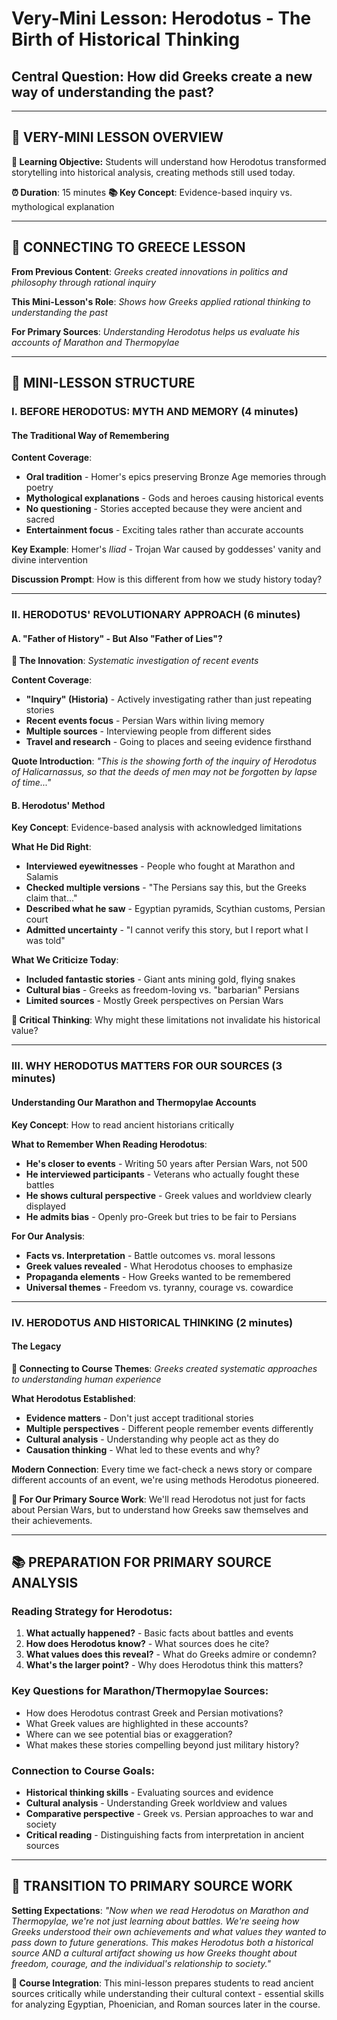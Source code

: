 # Very-Mini Lesson: Herodotus - The Birth of Historical Thinking
## **Central Question**: How did Greeks create a new way of understanding the past?

---

## **📍 VERY-MINI LESSON OVERVIEW**

**🎯 Learning Objective:**
Students will understand how Herodotus transformed storytelling into historical analysis, creating methods still used today.

**⏰ Duration**: 15 minutes
**📚 Key Concept**: Evidence-based inquiry vs. mythological explanation

---

## **🔗 CONNECTING TO GREECE LESSON**

**From Previous Content**: *Greeks created innovations in politics and philosophy through rational inquiry*

**This Mini-Lesson's Role**: *Shows how Greeks applied rational thinking to understanding the past*

**For Primary Sources**: *Understanding Herodotus helps us evaluate his accounts of Marathon and Thermopylae*

---

## **📝 MINI-LESSON STRUCTURE**

### **I. BEFORE HERODOTUS: MYTH AND MEMORY (4 minutes)**

#### **The Traditional Way of Remembering**
**Content Coverage**:
- **Oral tradition** - Homer's epics preserving Bronze Age memories through poetry
- **Mythological explanations** - Gods and heroes causing historical events
- **No questioning** - Stories accepted because they were ancient and sacred
- **Entertainment focus** - Exciting tales rather than accurate accounts

**Key Example**: Homer's *Iliad* - Trojan War caused by goddesses' vanity and divine intervention

**Discussion Prompt**: How is this different from how we study history today?

---

### **II. HERODOTUS' REVOLUTIONARY APPROACH (6 minutes)**

#### **A. "Father of History" - But Also "Father of Lies"?**
**🔗 The Innovation**: *Systematic investigation of recent events*

**Content Coverage**:
- **"Inquiry" (Historia)** - Actively investigating rather than just repeating stories
- **Recent events focus** - Persian Wars within living memory
- **Multiple sources** - Interviewing people from different sides
- **Travel and research** - Going to places and seeing evidence firsthand

**Quote Introduction**: *"This is the showing forth of the inquiry of Herodotus of Halicarnassus, so that the deeds of men may not be forgotten by lapse of time..."*

#### **B. Herodotus' Method**
**Key Concept**: Evidence-based analysis with acknowledged limitations

**What He Did Right**:
- **Interviewed eyewitnesses** - People who fought at Marathon and Salamis
- **Checked multiple versions** - "The Persians say this, but the Greeks claim that..."
- **Described what he saw** - Egyptian pyramids, Scythian customs, Persian court
- **Admitted uncertainty** - "I cannot verify this story, but I report what I was told"

**What We Criticize Today**:
- **Included fantastic stories** - Giant ants mining gold, flying snakes
- **Cultural bias** - Greeks as freedom-loving vs. "barbarian" Persians
- **Limited sources** - Mostly Greek perspectives on Persian Wars

**🎯 Critical Thinking**: Why might these limitations not invalidate his historical value?

---

### **III. WHY HERODOTUS MATTERS FOR OUR SOURCES (3 minutes)**

#### **Understanding Our Marathon and Thermopylae Accounts**
**Key Concept**: How to read ancient historians critically

**What to Remember When Reading Herodotus**:
- **He's closer to events** - Writing 50 years after Persian Wars, not 500
- **He interviewed participants** - Veterans who actually fought these battles
- **He shows cultural perspective** - Greek values and worldview clearly displayed
- **He admits bias** - Openly pro-Greek but tries to be fair to Persians

**For Our Analysis**:
- **Facts vs. Interpretation** - Battle outcomes vs. moral lessons
- **Greek values revealed** - What Herodotus chooses to emphasize
- **Propaganda elements** - How Greeks wanted to be remembered
- **Universal themes** - Freedom vs. tyranny, courage vs. cowardice

---

### **IV. HERODOTUS AND HISTORICAL THINKING (2 minutes)**

#### **The Legacy**
**🔗 Connecting to Course Themes**: *Greeks created systematic approaches to understanding human experience*

**What Herodotus Established**:
- **Evidence matters** - Don't just accept traditional stories
- **Multiple perspectives** - Different people remember events differently
- **Cultural analysis** - Understanding why people act as they do
- **Causation thinking** - What led to these events and why?

**Modern Connection**: Every time we fact-check a news story or compare different accounts of an event, we're using methods Herodotus pioneered.

**🎯 For Our Primary Source Work**: We'll read Herodotus not just for facts about Persian Wars, but to understand how Greeks saw themselves and their achievements.

---

## **📚 PREPARATION FOR PRIMARY SOURCE ANALYSIS**

### **Reading Strategy for Herodotus**:
1. **What actually happened?** - Basic facts about battles and events
2. **How does Herodotus know?** - What sources does he cite?
3. **What values does this reveal?** - What do Greeks admire or condemn?
4. **What's the larger point?** - Why does Herodotus think this matters?

### **Key Questions for Marathon/Thermopylae Sources**:
- How does Herodotus contrast Greek and Persian motivations?
- What Greek values are highlighted in these accounts?
- Where can we see potential bias or exaggeration?
- What makes these stories compelling beyond just military history?

### **Connection to Course Goals**:
- **Historical thinking skills** - Evaluating sources and evidence
- **Cultural analysis** - Understanding Greek worldview and values
- **Comparative perspective** - Greek vs. Persian approaches to war and society
- **Critical reading** - Distinguishing facts from interpretation in ancient sources

---

## **🎯 TRANSITION TO PRIMARY SOURCE WORK**

**Setting Expectations**: 
*"Now when we read Herodotus on Marathon and Thermopylae, we're not just learning about battles. We're seeing how Greeks understood their own achievements and what values they wanted to pass down to future generations. This makes Herodotus both a historical source AND a cultural artifact showing us how Greeks thought about freedom, courage, and the individual's relationship to society."*

**🔗 Course Integration**: This mini-lesson prepares students to read ancient sources critically while understanding their cultural context - essential skills for analyzing Egyptian, Phoenician, and Roman sources later in the course.